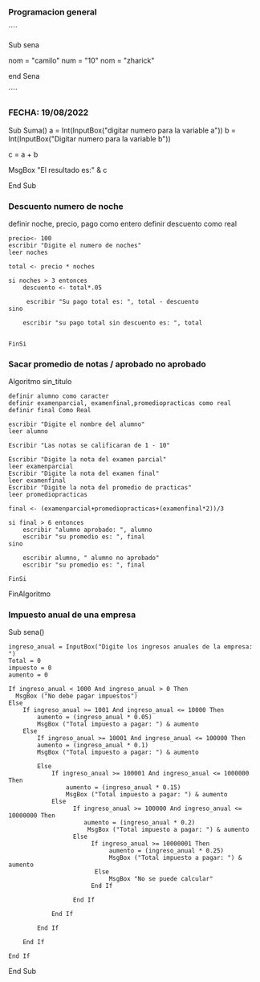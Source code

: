 
### Programacion general 
´´´´


Sub sena

nom = "camilo" 
num = "10" 
nom = "zharick" 

end Sena

´´´´
### FECHA: 19/08/2022

Sub Suma()
 a = Int(InputBox("digitar numero para la variable a"))
 b = Int(InputBox("Digitar numero para la variable b"))
 
 c = a + b
 
 MsgBox "El resultado es:" & c


End Sub


### Descuento numero de noche

definir noche, precio, pago como entero
	definir descuento como real
	
	precio<- 100
	escribir "Digite el numero de noches"
	leer noches
	
	total <- precio * noches
	
	si noches > 3 entonces 
		descuento <- total*.05
		
		 escribir "Su pago total es: ", total - descuento 
	sino 
		
		escribir "su pago total sin descuento es: ", total
		
		
	FinSi

### Sacar promedio de notas / aprobado no aprobado 
Algoritmo sin_titulo
	
	definir alumno como caracter 
	definir examenparcial, examenfinal,promediopracticas como real
	definir final Como Real
	
	escribir "Digite el nombre del alumno" 
	leer alumno 
	
	Escribir "Las notas se calificaran de 1 - 10" 
	
	Escribir "Digite la nota del examen parcial"
	leer examenparcial
	Escribir "Digite la nota del examen final"
	leer examenfinal
	Escribir "Digite la nota del promedio de practicas"
	leer promediopracticas
	
	final <- (examenparcial+promediopracticas+(examenfinal*2))/3
	
	si final > 6 entonces 
		escribir "alumno aprobado: ", alumno 
		escribir "su promedio es: ", final 
	sino 
		
		escribir alumno, " alumno no aprobado"
		escribir "su promedio es: ", final 
		
	FinSi
	
FinAlgoritmo


### Impuesto anual de una empresa 

Sub sena()

    ingreso_anual = InputBox("Digite los ingresos anuales de la empresa: ")
    Total = 0
    impuesto = 0
    aumento = 0
    
    If ingreso_anual < 1000 And ingreso_anual > 0 Then
      MsgBox ("No debe pagar impuestos")
    Else
        If ingreso_anual >= 1001 And ingreso_anual <= 10000 Then
            aumento = (ingreso_anual * 0.05)
            MsgBox ("Total impuesto a pagar: ") & aumento
        Else
            If ingreso_anual >= 10001 And ingreso_anual <= 100000 Then
            aumento = (ingreso_anual * 0.1)
            MsgBox ("Total impuesto a pagar: ") & aumento
            
            Else
                If ingreso_anual >= 100001 And ingreso_anual <= 1000000 Then
                    aumento = (ingreso_anual * 0.15)
                    MsgBox ("Total impuesto a pagar: ") & aumento
                Else
                      If ingreso_anual >= 100000 And ingreso_anual <= 10000000 Then
                         aumento = (ingreso_anual * 0.2)
                          MsgBox ("Total impuesto a pagar: ") & aumento
                      Else
                           If ingreso_anual >= 10000001 Then
                                aumento = (ingreso_anual * 0.25)
                                MsgBox ("Total impuesto a pagar: ") & aumento
                            Else
                                MsgBox "No se puede calcular"
                           End If
                          
                      End If
                
                End If
                
            End If
                    
        End If

    End If

End Sub

	
	
	
	



